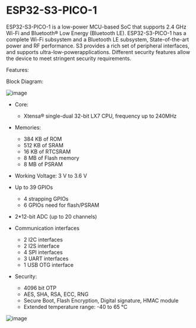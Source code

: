 # ESP32-S3-PICO-1 
 

ESP32-S3-PICO-1 is a low-power MCU-based SoC that supports 2.4 GHz Wi-Fi and Bluetooth® Low Energy (Bluetooth LE).
ESP32-S3-PICO-1 has a complete Wi-Fi subsystem and a Bluetooth LE subsystem, State-of-the-art power and RF performance.
S3 provides a rich set of peripheral interfaces, and supports ultra-low-powerapplications.
Different security features allow the device to meet stringent security requirements.

Features:

Block Diagram:

![image](https://github.com/ESP32DE/Boot-Linux-ESP32S3-Playground/assets/16070445/369b6e8b-acf0-4721-939a-7f0bd36b69cb)




- Core: 
  - Xtensa® single-dual 32-bit LX7 CPU, frequency up to 240MHz

- Memories:
  - 384 KB of ROM
  - 512 KB of SRAM
  - 16 KB of RTCSRAM
  - 8 MB of Flash memory
  - 8 MB of PSRAM

- Working Voltage: 3 V to 3.6 V

- Up to 39 GPIOs
  - 4 strapping GPIOs
  - 6 GPIOs need for flash/PSRAM

- 2*12-bit ADC (up to 20 channels)

- Communication interfaces
  - 2 I2C interfaces
  - 2 I2S interface
  - 4 SPI interfaces
  - 3 UART interfaces
  - 1 USB OTG interface

- Security:
  - 4096 bit OTP
  - AES, SHA, RSA, ECC, RNG
  - Secure Boot, Flash Encryption, Digital signature, HMAC module
  - Extended temperature range: -40 to 65 °C
 
  

![image](https://github.com/ESP32DE/Boot-Linux-ESP32S3-Playground/assets/16070445/177e2ce8-8b62-4cfe-a281-852045d0b76f)




